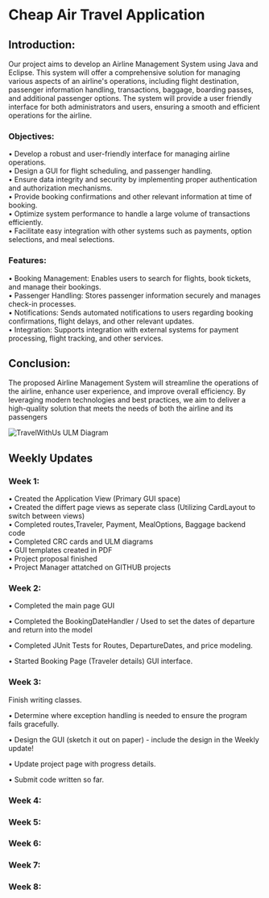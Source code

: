 # Cheap Air Travel Application

## Introduction: 
Our project aims to develop an Airline Management System using Java and Eclipse. This system will offer a comprehensive solution for managing various aspects of an airline's operations, including flight destination, passenger information handling, transactions, baggage,  boarding passes, and additional passenger options. The system will provide a user friendly  interface for both administrators and users, ensuring a smooth and efficient operations for the airline.
### Objectives:
•	Develop a robust and user-friendly interface for managing airline operations.  
•	Design a GUI for flight scheduling, and passenger handling.  
•	Ensure data integrity and security by implementing proper authentication and authorization mechanisms.  
•	Provide booking confirmations and other relevant information at time of booking.  
•	Optimize system performance to handle a large volume of transactions efficiently.  
•	Facilitate easy integration with other systems such as payments, option selections, and meal selections.  

### Features: 
•	Booking Management: Enables users to search for flights, book tickets, and manage their bookings.    
•	Passenger Handling: Stores passenger information securely and manages check-in processes.  
•	Notifications: Sends automated notifications to users regarding booking confirmations, flight delays, and other relevant updates.  
•	Integration: Supports integration with external systems for payment processing, flight tracking, and other services.  

## Conclusion: 
The proposed Airline Management System will streamline the operations of the airline, enhance user experience, and improve overall efficiency. By leveraging modern technologies and best practices, we aim to deliver a high-quality solution that meets the needs of both the airline and its passengers



![TravelWithUs ULM Diagram](https://github.com/jordankelley123/Cheap-Air-Travel-Application/assets/142934283/7fd40a5c-b8c8-4575-826e-895b426afa7b)





## Weekly Updates 

### Week 1: 
•	Created the Application View (Primary GUI space)     
•	Created the differt page views as seperate class (Utilizing CardLayout to switch between views)    
•	Completed routes,Traveler, Payment, MealOptions, Baggage backend code   
•	Completed CRC cards and ULM diagrams   
•	GUI templates created in PDF    
•	Project proposal finished   
•	Project Manager attatched on GITHUB projects     


### Week 2: 
• Completed the main page GUI

• Completed the BookingDateHandler / Used to set the dates of departure and return into the model

• Completed JUnit Tests for Routes, DepartureDates, and price modeling.

• Started Booking Page (Traveler details) GUI interface.

### Week 3: 

Finish writing classes.

• Determine where exception handling is needed to ensure the program fails gracefully.

• Design the GUI (sketch it out on paper) - include the design in the Weekly update!

• Update project page with progress details.

• Submit code written so far.


### Week 4: 

### Week 5: 

### Week 6: 

### Week 7: 

### Week 8: 
